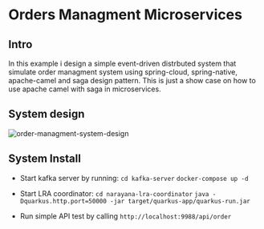 # Orders Managment Microservices

## Intro
In this example i design a simple event-driven distrbuted system that simulate order managment system using spring-cloud, spring-native, apache-camel and saga design pattern.
This is just a show case on how to use apache camel with saga in microservices.

## System design
![order-managment-system-design](https://user-images.githubusercontent.com/17546520/209901887-cd51af6f-5429-4e4b-b8bc-50cddfdde708.png)

## System Install
* Start kafka server by running:
  `cd kafka-server`
  `docker-compose up -d`

* Start LRA coordinator:
  `cd narayana-lra-coordinator`
  `java -Dquarkus.http.port=50000 -jar target/quarkus-app/quarkus-run.jar`

* Run simple API test by calling `http://localhost:9988/api/order`
